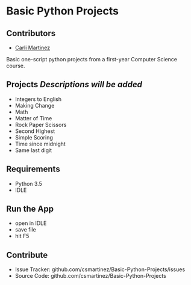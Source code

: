 # Basic Python Projects

## Contributors

* [Carli Martinez](https://github.com/csmartinez)


Basic one-script python projects from a first-year Computer Science course.

## Projects *Descriptions will be added*

  - Integers to English
  - Making Change
  - Math
  - Matter of Time
  - Rock Paper Scissors
  - Second Highest
  - Simple Scoring
  - Time since midnight
  - Same last digit

## Requirements

* Python 3.5
* IDLE


## Run the App

- open in IDLE
- save file
- hit F5


## Contribute

- Issue Tracker: github.com/csmartinez/Basic-Python-Projects/issues
- Source Code: github.com/csmartinez/Basic-Python-Projects
